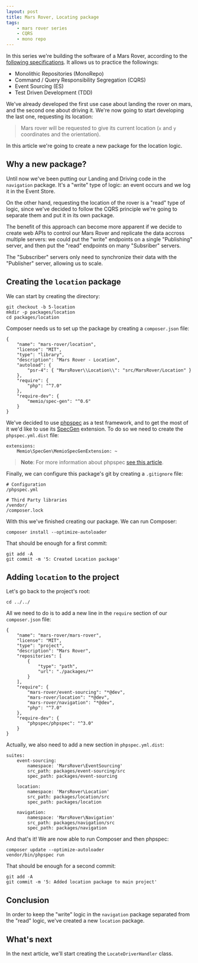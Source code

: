 ```yaml
---
layout: post
title: Mars Rover, Locating package
tags:
    - mars rover series
    - CQRS
    - mono repo
---
```


In this series we're building the software of a Mars Rover, according to
the [following specifications](/2016/06/15/mars-rover-introduction.html).
It allows us to practice the followings:

* Monolithic Repositories (MonoRepo)
* Command / Query Responsibility Segregation (CQRS)
* Event Sourcing (ES)
* Test Driven Development (TDD)

We've already developed the first use case about landing the rover on mars,
and the second one about driving it. We're now going to start developing the
last one, requesting its location:

> Mars rover will be requested to give its current location (`x` and `y`
> coordinates and the orientation).

In this article we're going to create a new package for the location logic.

## Why a new package?

Until now we've been putting our Landing and Driving code in the `navigation`
package. It's a "write" type of logic: an event occurs and we log it in the
Event Store.

On the other hand, requesting the location of the rover is a "read" type of
logic, since we've decided to follow the CQRS principle we're going to
separate them and put it in its own package.

The benefit of this approach can become more apparent if we decide to create
web APIs to control our Mars Rover and replicate the data accross multiple
servers: we could put the "write" endpoints on a single "Publishing" server,
and then put the "read" endpoints on many "Subsriber" servers.

The "Subscriber" servers only need to synchronize their data with the
"Publisher" server, allowing us to scale.

## Creating the `location` package

We can start by creating the directory:

```
git checkout -b 5-location
mkdir -p packages/location
cd packages/location
```

Composer needs us to set up the package by creating a `composer.json` file:

```
{
    "name": "mars-rover/location",
    "license": "MIT",
    "type": "library",
    "description": "Mars Rover - Location",
    "autoload": {
        "psr-4": { "MarsRover\\Location\\": "src/MarsRover/Location" }
    },
    "require": {
        "php": "^7.0"
    },
    "require-dev": {
        "memio/spec-gen": "^0.6"
    }
}
```

We've decided to use [phpspec](http://phpspec.net/) as a test framework, and
to get the most of it we'd like to use its [SpecGen](http://memio.github.io/spec-gen)
extension. To do so we need to create the `phpspec.yml.dist` file:

```
extensions:
    Memio\SpecGen\MemioSpecGenExtension: ~
```

> **Note**: For more information about phpspec
> [see this article](/2015/08/03/phpspec.html).

Finally, we can configure this package's git by creating a `.gitignore` file:

```
# Configuration
/phpspec.yml

# Third Party libraries
/vendor/
/composer.lock
```

With this we've finished creating our package. We can run Composer:

```
composer install --optimize-autoloader
```

That should be enough for a first commit:

```
git add -A
git commit -m '5: Created Location package'
```

## Adding `location` to the project

Let's go back to the project's root:

```
cd ../../
```

All we need to do is to add a new line in the `require` section of our
`composer.json` file:

```
{
    "name": "mars-rover/mars-rover",
    "license": "MIT",
    "type": "project",
    "description": "Mars Rover",
    "repositories": [
        {
            "type": "path",
            "url": "./packages/*"
        }
    ],
    "require": {
        "mars-rover/event-sourcing": "*@dev",
        "mars-rover/location": "*@dev",
        "mars-rover/navigation": "*@dev",
        "php": "^7.0"
    },
    "require-dev": {
        "phpspec/phpspec": "^3.0"
    }
}
```

Actually, we also need to add a new section in `phpspec.yml.dist`:

```
suites:
    event-sourcing:
        namespace: 'MarsRover\EventSourcing'
        src_path: packages/event-sourcing/src
        spec_path: packages/event-sourcing

    location:
        namespace: 'MarsRover\Location'
        src_path: packages/location/src
        spec_path: packages/location

    navigation:
        namespace: 'MarsRover\Navigation'
        src_path: packages/navigation/src
        spec_path: packages/navigation
```

And that's it! We are now able to run Composer and then phpspec:

```
composer update --optimize-autoloader
vendor/bin/phpspec run
```

That should be enough for a second commit:

```
git add -A
git commit -m '5: Added location package to main project'
```

## Conclusion

In order to keep the "write" logic in the `navigation` package separated
from the "read" logic, we've created a new `location` package.

## What's next

In the next article, we'll start creating the `LocateDriverHandler` class.
